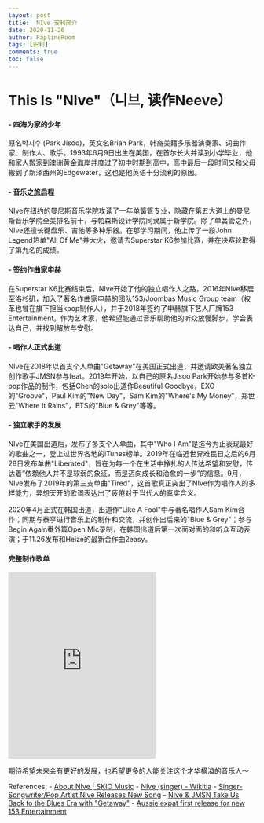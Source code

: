 ```yaml
---
layout: post
title:  NIve 安利简介
date: 2020-11-26
author: RaplineRoom
tags: [安利]
comments: true
toc: false
---
```


# This Is "NIve"（니브, 读作Neeve）

#### \- 四海为家的少年

原名박지수 (Park Jisoo)，英文名Brian Park，韩裔美籍多乐器演奏家、词曲作家、制作人、歌手。1993年6月9日出生在美国，在首尔长大并读到小学毕业，他和家人搬家到澳洲黄金海岸并度过了初中时期到高中，高中最后一段时间又和父母搬到了新泽西州的Edgewater，这也是他英语十分流利的原因。

#### \- 音乐之旅启程

NIve在纽约的曼尼斯音乐学院攻读了一年单簧管专业，隐藏在第五大道上的曼尼斯音乐学院全美排名前十，与帕森斯设计学院同隶属于新学院。除了单簧管之外，NIve还擅长键盘乐、吉他等多种乐器。在那学习期间，他上传了一段John Legend热单"All Of Me"并大火，邀请去Superstar K6参加比赛，并在决赛轮取得了第九名的成绩。

#### \- 签约作曲家申赫

在Superstar K6比赛结束后，NIve开始了他的独立唱作人之路，2016年NIve移居至洛杉矶，加入了著名作曲家申赫的团队153/Joombas Music Group team（权革也曾在旗下担当kpop制作人），并于2018年签约了申赫旗下艺人厂牌153 Entertainment。作为艺术家，他希望能通过音乐帮助他的听众放慢脚步，学会表达自己，并找到解放与安慰。

#### \- 唱作人正式出道

NIve在2018年以首支个人单曲"Getaway"在美国正式出道，并邀请欧美著名独立创作歌手JMSN参与feat。2019年开始，以自己的原名Jisoo Park开始参与多首K-pop作品的制作，包括Chen的solo出道作Beautiful Goodbye，EXO的"Groove"，Paul Kim的"New Day"，Sam Kim的"Where's My Money"，郑世云"Where It Rains"，BTS的"Blue & Grey"等等。

#### \- 独立歌手的发展

NIve在美国出道后，发布了多支个人单曲，其中"Who I Am"是迄今为止表现最好的歌曲之一，登上过世界各地的iTunes榜单。2019年在临近世界难民日之后的6月28日发布单曲"Liberated"，旨在为每一个在生活中挣扎的人传达希望和安慰，传达着“依赖他人并不是软弱的象征，而是迈向成长和治愈的一步”的信息。9月，NIve发布了2019年的第三支单曲"Tired"，这首歌真正突出了NIve作为唱作人的多样能力，异想天开的歌词表达出了疲倦对于当代人的真实含义。

2020年4月正式在韩国出道，出道作"Like A Fool"中与著名唱作人Sam Kim合作；同期与泰亨进行音乐上的制作和交流，并创作出后来的"Blue & Grey"；参与Begin Again番外篇Open Mic录制，在韩国出道后第一次面对面的和听众互动表演；于11.26发布和Heize的最新合作曲2easy。

#### 完整制作歌单

<iframe src="https://open.spotify.com/embed/playlist/1FezYULhDN1tFS9xunwG3a" width="300" height="380" frameborder="0" allowtransparency="true" allow="encrypted-media"></iframe>

期待希望未来会有更好的发展，也希望更多的人能关注这个才华横溢的音乐人～

References:
\- [About NIve | SKIO Music](https://skiomusic.com/niveofficial) 
\- [NIve (singer) - Wikitia](https://wikitia.com/wiki/NIve_(singer)#cite_note-5) 
\- [Singer-Songwriter/Pop Artist NIve Releases New Song](https://www.broadwayworld.com/bwwmusic/article/Singer-SongwriterPop-Artist-NIve-Releases-New-Song-LIBERATED-Today-20190628)
\- [NIve & JMSN Take Us Back to the Blues Era with "Getaway"](https://www.onestowatch.com/blog/nive-jmsn-take-us-back-to-the-blues-era-with)
\- [Aussie expat first release for new 153 Entertainment](https://themusicnetwork.com/aussie-expat-first-release-for-new-warner-music-k-pop-label/5) 